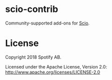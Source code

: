 # scio-contrib
Community-supported add-ons for [Scio](https://github.com/spotify/scio).

# License

Copyright 2018 Spotify AB.

Licensed under the Apache License, Version 2.0: http://www.apache.org/licenses/LICENSE-2.0
